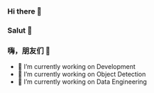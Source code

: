 ### Hi there 👋
### Salut 👋
### 嗨，朋友们 👋

- 🔭 I’m currently working on Development
- 🔭 I’m currently working on Object Detection
- 🔭 I’m currently working on Data Engineering

<!--
**MingZx8/MingZx8** is a ✨ _special_ ✨ repository because its `README.md` (this file) appears on your GitHub profile.

Here are some ideas to get you started:

- 🔭 I’m currently working on ...
- 🌱 I’m currently learning ...
- 👯 I’m looking to collaborate on ...
- 🤔 I’m looking for help with ...
- 💬 Ask me about ...
- 📫 How to reach me: ...
- 😄 Pronouns: ...
- ⚡ Fun fact: ...
-->
